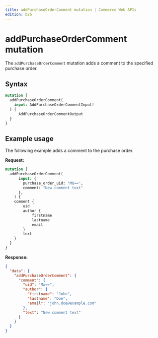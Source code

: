 ```yaml
---
title: addPurchaseOrderComment mutation | Commerce Web APIs
edition: b2b
---
```


# addPurchaseOrderComment mutation

The `addPurchaseOrderComment` mutation adds a comment to the specified purchase order.

## Syntax

```graphql
mutation {
  addPurchaseOrderComment(
    input: AddPurchaseOrderCommentInput!
  ) {
      AddPurchaseOrderCommentOutput
  }
}
```

## Example usage

The following example adds a comment to the purchase order.

**Request:**

``` graphql
mutation {
  addPurchaseOrderComment(
      input: {
        purchase_order_uid: "MQ==",
        comment: "New comment text"
      },
    ) {
    comment {
        uid
        author {
            firstname
            lastname
            email
        }
        text
    }
  }
}
```

**Response:**

``` json
{
  "data": {
    "addPurchaseOrderComment": {
      "comment": {
        "uid": "Mw==",
        "author": {
          "firstname": "John",
          "lastname": "Doe",
          "email": "john.doe@example.com"
        },
        "text": "New comment text"
      }
    }
  }
}
```
